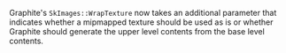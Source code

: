 Graphite's `SkImages::WrapTexture` now takes an additional parameter that indicates whether
a mipmapped texture should be used as is or whether Graphite should generate the upper level
contents from the base level contents.